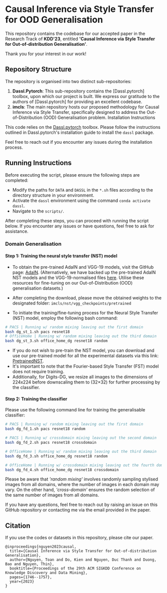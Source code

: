 # Causal Inference via Style Transfer for OOD Generalisation

This repository contains the codebase for our accepted paper in the Research Track of **KDD'23**, entitled **'Causal Inference via Style Transfer for Out-of-distribution Generalisation'**.

Thank you for your interest in our work!

## Repository Structure

The repository is organised into two distinct sub-repositories:

1. **Dassl.Pytorch**: This sub-repository contains the [Dassl.pytorch] toolbox, upon which our project is built. We express our gratitude to the authors of [Dassl.pytorch] for providing an excellent codebase.
2. **imcls**: The main repository hosts our proposed methodology for Causal Inference via Style Transfer, specifically designed to address the Out-of-Distribution (OOD) Generalisation problem.
Installation Instructions

This code relies on the [Dassl.pytorch](https://github.com/KaiyangZhou/Dassl.pytorch) toolbox. Please follow the instructions outlined in Dassl.pytorch's installation guide to install the `dassl` package.

Feel free to reach out if you encounter any issues during the installation process.

## Running Instructions
Before executing the script, please ensure the following steps are completed:

- Modify the paths for `DATA` and `DASSL` in the `*.sh` files according to the directory structure in your environment.
- Activate the `dassl` environment using the command `conda activate dassl`.
- Navigate to the `scripts/`.

After completing these steps, you can proceed with running the script below. If you encounter any issues or have questions, feel free to ask for assistance.

### Domain Generalisation

#### Step 1: Training the neural style transfer (NST) model

- To obtain the pre-trained AdaIN and VGG-19 models, visit the GitHub page: [AdaIN](https://github.com/MAlberts99/PyTorch-AdaIN-StyleTransfer).
(Alternatively, we have backed up the pre-trained AdaIN NST models and the VGG-19-normalised files [here](https://drive.google.com/drive/folders/1Fd0j4_7CxC_vhUFCkQUviE_2drsL84R4?usp=sharing). Utilise these resources for fine-tuning on our Out-of-Distribution (OOD) generalisation datasets.)

- After completing the download, please move the obtained weights to the designated folder: `imcls/nst/vgg_checkpoints/pretrained`
- To initiate the training/fine-tuning process for the Neural Style Transfer (NST) model, employ the following bash command:

```bash
# PACS | Running w/ random mixing leaving out the first domain
bash dg_st_1.sh pacs resnet18
# OfficeHome | Running w/ random mixing leaving out the third domain
bash dg_st_3.sh office_home_dg resnet18 random
```
- If you do not wish to pre-train the NST model, you can download and use our pre-trained model for all the experimental datasets via this link: [PretrainedNST](https://drive.google.com/drive/folders/124eDQlk04VC0jsQNCzMe016px5f9hcbM?usp=sharing).
- It's important to note that the Fourier-based Style Transfer (FST) model does not require training.
- Additionally, for Digits-DG, we resize all images to the dimensions of 224x224 before downscaling them to (32×32) for further processing by the classifier.
  
#### Step 2: Training the classifier

Please use the following command line for training the generalisable classifier:

```bash
# PACS | Running w/ random mixing leaving out the first domain
bash dg_fd_1.sh pacs resnet18 random

# PACS | Running w/ crossdomain mixing leaving out the second domain
bash dg_fd_2.sh pacs resnet18 crossdomain

# OfficeHome | Running w/ random mixing leaving out the third domain
bash dg_fd_3.sh office_home_dg resnet18 random

# OfficeHome | Running w/ crossdomain mixing leaving out the fourth domain
bash dg_fd_4.sh office_home_dg resnet18 crossdomain
```

Please be aware that *'random mixing'* involves randomly sampling stylised images from all domains, where the number of images in each domain may vary. On the other hand, *'cross-domain'* ensures the random selection of the same number of images from all domains.

If you have any questions, feel free to reach out by raising an issue on this GitHub repository or contacting me via the email provided in the paper.

## Citation

If you use the codes or datasets in this repository, please cite our paper.
```
@inproceedings{nguyen2023causal,
  title={Causal Inference via Style Transfer for Out-of-distribution Generalisation},
  author={Nguyen, Toan and Do, Kien and Nguyen, Duc Thanh and Duong, Bao and Nguyen, Thin},
  booktitle={Proceedings of the 29th ACM SIGKDD Conference on Knowledge Discovery and Data Mining},
  pages={1746--1757},
  year={2023}
}
```



